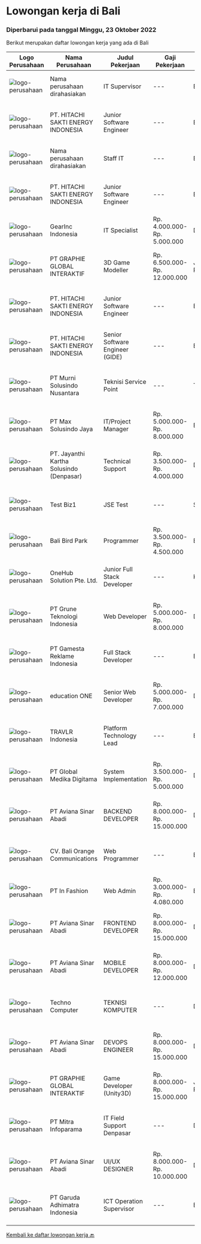 
  # Lowongan kerja di Bali

  ### Diperbarui pada tanggal Minggu, 23 Oktober 2022

  Berikut merupakan daftar lowongan kerja yang ada di Bali

  |Logo Perusahaan | Nama Perusahaan | Judul Pekerjaan | Gaji Pekerjaan | Lokasi | Deskripsi | Tanggal diunggah | Pranala |
  | -------------- | --------------- | --------------- | --------- | --------- | -------------- | ------- | ----------- |
  |![logo-perusahaan](https://i.ibb.co/sqvTCh9/112815900-stock-vector-no-image-available-icon-flat-vector.webp)|Nama perusahaan dirahasiakan|IT Supervisor|---|Badung|REQUIREMENTS : Age not older than 28 years old. Educational background at least Diploma/Bachelor Degree of Computer Science, Information Technology,...|Sabtu, 22 Oktober 2022|https://www.jobstreet.co.id/id/job/it-supervisor-4066542?token=0~ccf82860-adca-466a-af84-f804b6ed17ae&sectionRank=1&jobId=jobstreet-id-job-4066542|
|![logo-perusahaan](https://image-service-cdn.seek.com.au/609c65e768882c9d713b0b3c799a28dfacf66ee9/ee4dce1061f3f616224767ad58cb2fc751b8d2dc)|PT. HITACHI SAKTI ENERGY INDONESIA|Junior Software Engineer|---|Bali|At Hitachi Energy our purpose is advancing a sustainable​ energy future for all. We bring power to our homes, schools, hospitals and factories. Join...|Jumat, 21 Oktober 2022|https://www.jobstreet.co.id/id/job/junior-software-engineer-4065128?token=0~ccf82860-adca-466a-af84-f804b6ed17ae&sectionRank=2&jobId=jobstreet-id-job-4065128|
|![logo-perusahaan](https://i.ibb.co/sqvTCh9/112815900-stock-vector-no-image-available-icon-flat-vector.webp)|Nama perusahaan dirahasiakan|Staff IT|---|Bali|Deskripsi Pekerjaan : Melakukan pengembangan sistem situs web / aplikasi Melakukan koordinasi dengan vendor IT untuk project development Membuat...|Kamis, 20 Oktober 2022|https://www.jobstreet.co.id/id/job/staff-it-4074847?token=0~ccf82860-adca-466a-af84-f804b6ed17ae&sectionRank=3&jobId=jobstreet-id-job-4074847|
|![logo-perusahaan](https://image-service-cdn.seek.com.au/609c65e768882c9d713b0b3c799a28dfacf66ee9/ee4dce1061f3f616224767ad58cb2fc751b8d2dc)|PT. HITACHI SAKTI ENERGY INDONESIA|Junior Software Engineer|---|Bali|At Hitachi Energy our purpose is advancing a sustainable​ energy future for all. We bring power to our homes, schools, hospitals and factories. Join...|Jumat, 21 Oktober 2022|https://www.jobstreet.co.id/id/job/junior-software-engineer-4065208?token=0~ccf82860-adca-466a-af84-f804b6ed17ae&sectionRank=4&jobId=jobstreet-id-job-4065208|
|![logo-perusahaan](https://i.ibb.co/sqvTCh9/112815900-stock-vector-no-image-available-icon-flat-vector.webp)|GearInc Indonesia|IT Specialist|Rp. 4.000.000-Rp. 5.000.000|Denpasar|ABOUT USGear Inc is a US software engineering company started by industry veterans with 8+ years of Silicon Valley experience.We strive to provide...|Selasa, 18 Oktober 2022|https://www.jobstreet.co.id/id/job/it-specialist-4071664?token=0~ccf82860-adca-466a-af84-f804b6ed17ae&sectionRank=5&jobId=jobstreet-id-job-4071664|
|![logo-perusahaan](https://image-service-cdn.seek.com.au/f9a751ea24d68e4658d0eb7882e2db58a9b95cb0/ee4dce1061f3f616224767ad58cb2fc751b8d2dc)|PT GRAPHIE GLOBAL INTERAKTIF|3D Game Modeller|Rp. 6.500.000-Rp. 12.000.000|Jakarta Raya|Job Responsibilities: Creating 3D Model character for game Smoothing a 3D file Editing 3D File UV Unwrap texturing Humanoid Rigging Required Software...|Sabtu, 22 Oktober 2022|https://www.jobstreet.co.id/id/job/3d-game-modeller-4059577?token=0~ccf82860-adca-466a-af84-f804b6ed17ae&sectionRank=6&jobId=jobstreet-id-job-4059577|
|![logo-perusahaan](https://image-service-cdn.seek.com.au/609c65e768882c9d713b0b3c799a28dfacf66ee9/ee4dce1061f3f616224767ad58cb2fc751b8d2dc)|PT. HITACHI SAKTI ENERGY INDONESIA|Junior Software Engineer|---|Bali|At Hitachi Energy our purpose is advancing a sustainable​ energy future for all. We bring power to our homes, schools, hospitals and factories. Join...|Jumat, 21 Oktober 2022|https://www.jobstreet.co.id/id/job/junior-software-engineer-4065096?token=0~ccf82860-adca-466a-af84-f804b6ed17ae&sectionRank=7&jobId=jobstreet-id-job-4065096|
|![logo-perusahaan](https://image-service-cdn.seek.com.au/609c65e768882c9d713b0b3c799a28dfacf66ee9/ee4dce1061f3f616224767ad58cb2fc751b8d2dc)|PT. HITACHI SAKTI ENERGY INDONESIA|Senior Software Engineer (GIDE)|---|Bali|At Hitachi Energy our purpose is advancing a sustainable​ energy future for all. We bring power to our homes, schools, hospitals and factories. Join...|Jumat, 21 Oktober 2022|https://www.jobstreet.co.id/id/job/senior-software-engineer-gide-4065153?token=0~ccf82860-adca-466a-af84-f804b6ed17ae&sectionRank=8&jobId=jobstreet-id-job-4065153|
|![logo-perusahaan](https://image-service-cdn.seek.com.au/8b9d71fb6ac98baedac4bbcffd1f107000b99cbc/ee4dce1061f3f616224767ad58cb2fc751b8d2dc)|PT Murni Solusindo Nusantara|Teknisi Service Point|---|Ternate|DESKRIPSI PEKERJAAN: Melakukan PM (Preventive Maintenance) dan CM (Corrective Maintenance) ke customer sesuai dengan SLA yang sudah ditetapkan....|Kamis, 20 Oktober 2022|https://www.jobstreet.co.id/id/job/teknisi-service-point-4075526?token=0~ccf82860-adca-466a-af84-f804b6ed17ae&sectionRank=9&jobId=jobstreet-id-job-4075526|
|![logo-perusahaan](https://image-service-cdn.seek.com.au/45b650086abad238311424cc458937d1fb1a16b5/ee4dce1061f3f616224767ad58cb2fc751b8d2dc)|PT Max Solusindo Jaya|IT/Project Manager|Rp. 5.000.000-Rp. 8.000.000|Bali|Assisting with the business case and software requirement specification. Provide consultancy with customers to identify business challenges by...|Rabu, 19 Oktober 2022|https://www.jobstreet.co.id/id/job/it-project-manager-4054218?token=0~ccf82860-adca-466a-af84-f804b6ed17ae&sectionRank=10&jobId=jobstreet-id-job-4054218|
|![logo-perusahaan](https://image-service-cdn.seek.com.au/3ac12665b5372c84ef4fd7270e02f2c5e3066d0c/ee4dce1061f3f616224767ad58cb2fc751b8d2dc)|PT. Jayanthi Kartha Solusindo (Denpasar)|Technical Support|Rp. 3.500.000-Rp. 4.000.000|Denpasar|Skills Needed : Network (Wired &amp; Wireless) Troubleshooting Job Description: Perform network troubleshooting fttx / ftth and make an improvement...|Jumat, 21 Oktober 2022|https://www.jobstreet.co.id/id/job/technical-support-4075808?token=0~ccf82860-adca-466a-af84-f804b6ed17ae&sectionRank=11&jobId=jobstreet-id-job-4075808|
|![logo-perusahaan](https://i.ibb.co/sqvTCh9/112815900-stock-vector-no-image-available-icon-flat-vector.webp)|Test Biz1|JSE Test|---|Seminyak|Reports ToChief Technology Officer Tech Lead xx  Software Engineer Responsibilities Enhance system quality by detecting problems and frequent patterns...|Sabtu, 22 Oktober 2022|https://www.jobstreet.co.id/id/job/jse-test-1033258967?token=0~ccf82860-adca-466a-af84-f804b6ed17ae&sectionRank=12&jobId=jobstreet-id-job-1033258967|
|![logo-perusahaan](https://image-service-cdn.seek.com.au/84c01dbbef8767258de4708d9ac75b9a8bc302b1/ee4dce1061f3f616224767ad58cb2fc751b8d2dc)|Bali Bird Park|Programmer|Rp. 3.500.000-Rp. 4.500.000|Bali|Tugas dan tanggung jawab: Pernah terlibat dalam satu/lebih siklus proyek penuh pengembangan aplikasi ERP/CRM/Booking/Reservasi akan lebih disukai...|Rabu, 19 Oktober 2022|https://www.jobstreet.co.id/id/job/programmer-4053984?token=0~ccf82860-adca-466a-af84-f804b6ed17ae&sectionRank=13&jobId=jobstreet-id-job-4053984|
|![logo-perusahaan](https://image-service-cdn.seek.com.au/61e79f6e99f7239fbfcf1c19e0884b0931b6e276/ee4dce1061f3f616224767ad58cb2fc751b8d2dc)|OneHub Solution Pte. Ltd.|Junior Full Stack Developer|---|Kuta|Duties and Responsibilities: Collaborate with other engineers to develop and deploy new features Design, build, and maintain our API’s Write...|Jumat, 21 Oktober 2022|https://www.jobstreet.co.id/id/job/junior-full-stack-developer-4075827?token=0~ccf82860-adca-466a-af84-f804b6ed17ae&sectionRank=14&jobId=jobstreet-id-job-4075827|
|![logo-perusahaan](https://image-service-cdn.seek.com.au/bce4433421cbd6d3fbcd407460c54cc5d2693753/ee4dce1061f3f616224767ad58cb2fc751b8d2dc)|PT Grune Teknologi Indonesia|Web Developer|Rp. 5.000.000-Rp. 8.000.000|Denpasar|Job Descriptions: Write programming code to meet project/business requirements. Candidates can choose later whether prefer to work as a Frontend or...|Kamis, 20 Oktober 2022|https://www.jobstreet.co.id/id/job/web-developer-4074340?token=0~ccf82860-adca-466a-af84-f804b6ed17ae&sectionRank=15&jobId=jobstreet-id-job-4074340|
|![logo-perusahaan](https://image-service-cdn.seek.com.au/f00f5d07ac2d533cb556238bebb57943642282f4/ee4dce1061f3f616224767ad58cb2fc751b8d2dc)|PT Gamesta Reklame Indonesia|Full Stack Developer|---|Badung|Gamesta Group is a high-tech crypto holding company based in Bali working on unique crypto projects:https://rendezverse.com/https://dopewarz.io/We are...|Jumat, 21 Oktober 2022|https://www.jobstreet.co.id/id/job/full-stack-developer-4076582?token=0~ccf82860-adca-466a-af84-f804b6ed17ae&sectionRank=16&jobId=jobstreet-id-job-4076582|
|![logo-perusahaan](https://image-service-cdn.seek.com.au/10dacad4af9d463d849f7c64075a5392b7214614/ee4dce1061f3f616224767ad58cb2fc751b8d2dc)|education ONE|Senior Web Developer|Rp. 5.000.000-Rp. 7.000.000|Denpasar|Job Description : Design website pages that are user-friendly, attractive, and engaging, while remaining true to the company brand and promoting the...|Rabu, 19 Oktober 2022|https://www.jobstreet.co.id/id/job/senior-web-developer-4054359?token=0~ccf82860-adca-466a-af84-f804b6ed17ae&sectionRank=17&jobId=jobstreet-id-job-4054359|
|![logo-perusahaan](https://image-service-cdn.seek.com.au/8881c4ce6be39b024737b9684ad37bb91ca6029f/ee4dce1061f3f616224767ad58cb2fc751b8d2dc)|TRAVLR Indonesia|Platform Technology Lead|---|Bali|TRAVLR, a travel technology company that seamlessly connects media brands to the travel industry through its platform, is looking for a Platform...|Kamis, 20 Oktober 2022|https://www.jobstreet.co.id/id/job/platform-technology-lead-4056356?token=0~ccf82860-adca-466a-af84-f804b6ed17ae&sectionRank=18&jobId=jobstreet-id-job-4056356|
|![logo-perusahaan](https://image-service-cdn.seek.com.au/4b282eaf2c65d61f8532d8ff00b352f8e7d77e7d/ee4dce1061f3f616224767ad58cb2fc751b8d2dc)|PT Global Medika Digitama|System Implementation|Rp. 3.500.000-Rp. 5.000.000|Denpasar|Syarat Kualifikasi Memiliki kemampuan komunikasi interpersonal yang baik Mampu bekerja secara multitasking &amp; manajemen waktu yang efisien Mampu...|Senin, 17 Oktober 2022|https://www.jobstreet.co.id/id/job/system-implementation-4069702?token=0~ccf82860-adca-466a-af84-f804b6ed17ae&sectionRank=19&jobId=jobstreet-id-job-4069702|
|![logo-perusahaan](https://image-service-cdn.seek.com.au/0243ad14f60f27322e02b60463d133b6b8fb5d11/ee4dce1061f3f616224767ad58cb2fc751b8d2dc)|PT Aviana Sinar Abadi|BACKEND DEVELOPER|Rp. 8.000.000-Rp. 15.000.000|Denpasar|BACKEND DEVELOPERResponsibilities :- Create new program and modification as required by business unit- Prepare system solution on root cause as...|Rabu, 19 Oktober 2022|https://www.jobstreet.co.id/id/job/backend-developer-4073520?token=0~ccf82860-adca-466a-af84-f804b6ed17ae&sectionRank=20&jobId=jobstreet-id-job-4073520|
|![logo-perusahaan](https://image-service-cdn.seek.com.au/7fa24e0bb59326dcd1da7d1ff7e82e4ec1cb4e91/ee4dce1061f3f616224767ad58cb2fc751b8d2dc)|CV. Bali Orange Communications|Web Programmer|---|Bali|Kualifikasi:Diploma/S1. Usia max 35 tahun, Jujur, Ulet, Rajin, Mau belajar upgrading skill, dan Bertanggungjawab. Pengalaman minimal 1 tahun.1.	Mampu...|Selasa, 18 Oktober 2022|https://www.jobstreet.co.id/id/job/web-programmer-4052225?token=0~ccf82860-adca-466a-af84-f804b6ed17ae&sectionRank=21&jobId=jobstreet-id-job-4052225|
|![logo-perusahaan](https://image-service-cdn.seek.com.au/99ccc0096dc1e58f96b75a1f238e7d9598eff05d/ee4dce1061f3f616224767ad58cb2fc751b8d2dc)|PT In Fashion|Web Admin|Rp. 3.000.000-Rp. 4.080.000|Badung|Roles and Responsibilities Updating the websites according to plan. Uploading products to our online store. Editing product images (creating banner,...|Rabu, 19 Oktober 2022|https://www.jobstreet.co.id/id/job/web-admin-4062000?token=0~ccf82860-adca-466a-af84-f804b6ed17ae&sectionRank=22&jobId=jobstreet-id-job-4062000|
|![logo-perusahaan](https://image-service-cdn.seek.com.au/0243ad14f60f27322e02b60463d133b6b8fb5d11/ee4dce1061f3f616224767ad58cb2fc751b8d2dc)|PT Aviana Sinar Abadi|FRONTEND DEVELOPER|Rp. 8.000.000-Rp. 15.000.000|Denpasar|FRONTEND DEVELOPERResponsibilities :- Develop functional and sustainable applications with clean codes- Develop new user facing features React.js...|Rabu, 19 Oktober 2022|https://www.jobstreet.co.id/id/job/frontend-developer-4073544?token=0~ccf82860-adca-466a-af84-f804b6ed17ae&sectionRank=23&jobId=jobstreet-id-job-4073544|
|![logo-perusahaan](https://image-service-cdn.seek.com.au/97591e8be737b25128f631cf417042b55eb58300/ee4dce1061f3f616224767ad58cb2fc751b8d2dc)|PT Aviana Sinar Abadi|MOBILE DEVELOPER|Rp. 8.000.000-Rp. 12.000.000|Denpasar|MOBILE DEVELOPERResponsibilities :- Create and maintain Flutter core system for new product- Helping to review and improve company code guideline for...|Rabu, 19 Oktober 2022|https://www.jobstreet.co.id/id/job/mobile-developer-4073573?token=0~ccf82860-adca-466a-af84-f804b6ed17ae&sectionRank=24&jobId=jobstreet-id-job-4073573|
|![logo-perusahaan](https://image-service-cdn.seek.com.au/0a58d683b584e83fe196d40e0a53ba15053b7ec2/ee4dce1061f3f616224767ad58cb2fc751b8d2dc)|Techno Computer|TEKNISI KOMPUTER|---|Denpasar|TECHNO COMPUTER BALI yang beralamat di Jalan Tukad Pakerisan No.58 Denpasar - Bali.Membuka lowongan kerja untuk Posisi :Teknisi Komputer Kualifikasi :...|Rabu, 19 Oktober 2022|https://www.jobstreet.co.id/id/job/teknisi-komputer-4073087?token=0~ccf82860-adca-466a-af84-f804b6ed17ae&sectionRank=25&jobId=jobstreet-id-job-4073087|
|![logo-perusahaan](https://image-service-cdn.seek.com.au/0243ad14f60f27322e02b60463d133b6b8fb5d11/ee4dce1061f3f616224767ad58cb2fc751b8d2dc)|PT Aviana Sinar Abadi|DEVOPS ENGINEER|Rp. 8.000.000-Rp. 15.000.000|Denpasar|DEVOPS ENGINEERResponsibilities :As a Devops Engineer you will be a part of the Devops Team. Working with energetic and talented troop of engineers....|Rabu, 19 Oktober 2022|https://www.jobstreet.co.id/id/job/devops-engineer-4073556?token=0~ccf82860-adca-466a-af84-f804b6ed17ae&sectionRank=26&jobId=jobstreet-id-job-4073556|
|![logo-perusahaan](https://image-service-cdn.seek.com.au/f9a751ea24d68e4658d0eb7882e2db58a9b95cb0/ee4dce1061f3f616224767ad58cb2fc751b8d2dc)|PT GRAPHIE GLOBAL INTERAKTIF|Game Developer (Unity3D)|Rp. 8.000.000-Rp. 15.000.000|Jakarta Raya|Deskripsi Pekerjaan : Usia maksimal 40 tahun Pendidikan terakhir minimal D3 Menyenangi dunia aplikasi komputer dan pembuatan game Mempunyai kemampuan...|Selasa, 18 Oktober 2022|https://www.jobstreet.co.id/id/job/game-developer-unity3d-4060315?token=0~ccf82860-adca-466a-af84-f804b6ed17ae&sectionRank=27&jobId=jobstreet-id-job-4060315|
|![logo-perusahaan](https://image-service-cdn.seek.com.au/8141e1a24c77e5f291a80cf9dfc94b33b4aef523/ee4dce1061f3f616224767ad58cb2fc751b8d2dc)|PT Mitra Infoparama|IT Field Support Denpasar|---|Denpasar|Pendidikan minimal SMK jurusan TKJ atau setara. Pengalaman kerja minimal 6 bulan. Menguasai perangkat keras (hardware) PC dan Laptop serta Operating...|Sabtu, 15 Oktober 2022|https://www.jobstreet.co.id/id/job/it-field-support-denpasar-4058152?token=0~ccf82860-adca-466a-af84-f804b6ed17ae&sectionRank=28&jobId=jobstreet-id-job-4058152|
|![logo-perusahaan](https://image-service-cdn.seek.com.au/0243ad14f60f27322e02b60463d133b6b8fb5d11/ee4dce1061f3f616224767ad58cb2fc751b8d2dc)|PT Aviana Sinar Abadi|UI/UX DESIGNER|Rp. 8.000.000-Rp. 10.000.000|Denpasar|UI/UX DESIGNER Responsibilities :- Hands-on in the end-to-end product design process from empathizing towards user’s problems, ideation, down to...|Rabu, 19 Oktober 2022|https://www.jobstreet.co.id/id/job/ui-ux-designer-4073579?token=0~ccf82860-adca-466a-af84-f804b6ed17ae&sectionRank=29&jobId=jobstreet-id-job-4073579|
|![logo-perusahaan](https://image-service-cdn.seek.com.au/e64b78330ce270e69ddf74b4ba2d8c46fee71923/ee4dce1061f3f616224767ad58cb2fc751b8d2dc)|PT Garuda Adhimatra Indonesia|ICT Operation Supervisor|---|Badung|Responsible for ensure all ICT based services, support operational and transactional needs in GWK Cultural Park Requirements:- Bachelor Degree...|Kamis, 13 Oktober 2022|https://www.jobstreet.co.id/id/job/ict-operation-supervisor-4066930?token=0~ccf82860-adca-466a-af84-f804b6ed17ae&sectionRank=30&jobId=jobstreet-id-job-4066930|


  [Kembali ke daftar lowongan kerja 🔙](../README.md#daftar-lowongan-kerja)
  